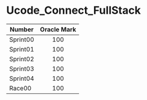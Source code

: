 # Ucode_Connect_FullStack

| Number        | Oracle Mark        |
| ------------- |:------------------:|
| Sprint00      | 100                |
| Sprint01      | 100                |
| Sprint02      | 100                |
| Sprint03      | 100                |
| Sprint04      | 100                |
| Race00        | 100                |
